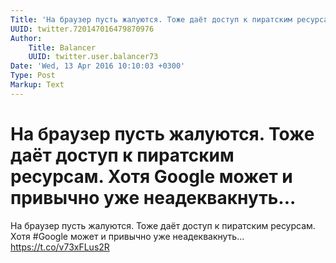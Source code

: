 ```yaml
---
Title: 'На браузер пусть жалуются. Тоже даёт доступ к пиратским ресурсам. Хотя Google может и привычно уже неадеквакнуть...'
UUID: twitter.720147016479870976
Author:
    Title: Balancer
    UUID: twitter.user.balancer73
Date: 'Wed, 13 Apr 2016 10:10:03 +0300'
Type: Post
Markup: Text
---
```


# На браузер пусть жалуются. Тоже даёт доступ к пиратским ресурсам. Хотя Google может и привычно уже неадеквакнуть...

На браузер пусть жалуются. Тоже даёт доступ к пиратским
ресурсам. Хотя #Google может и привычно уже неадеквакнуть...
https://t.co/v73xFLus2R